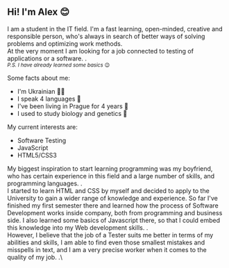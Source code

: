 ## Hi! I'm Alex :blush:

I am a student in the IT field. I'm a fast learning, open-minded, creative and responsible person, who's always in search of better ways of solving problems and optimizing work methods.\
At the very moment I am looking for a job connected to testing of applications or a software. .\
*<sub>P.S. I have already learned some basics*<sub> :wink: 

Some facts about me:
 + I'm Ukrainian :yellow_heart::blue_heart:
 + I speak 4 languages :speak_no_evil:
 + I've been living in Prague for 4 years :european_castle:
 + I used to study biology and genetics :microscope:

My current interests are:
 + Software Testing 
 + JavaScript 
 + HTML5/CSS3 

My biggest inspiration to start learning programming was my boyfriend, who has certain experience in this field and a large number of skills, and programming languages. .\
 I started to learn HTML and CSS by myself and decided to apply to the University to gain a wider range of knowledge and experience. So far I've finished my first semester there and learned how the process of Software Development works inside company, both from programming and business side. I also learned some basics of Javascript there, so that I could embed this knowledge into my Web development skills. .\
However, I believe that the job of a Tester suits me better in terms of my abilities and skills, I am able to find even those smallest mistakes and misspells in text, and I am a very precise worker when it comes to the quality of my job. .\


